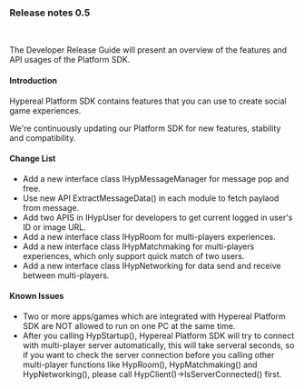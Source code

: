 ### Release notes 0.5

<br>

The Developer Release Guide will present an overview of the features and API usages of the Platform SDK.

#### Introduction

Hypereal Platform SDK contains features that you can use to create social game experiences.

We're continuously updating our Platform SDK for new features, stability and compatibility.

#### Change List

- Add a new interface class IHypMessageManager for message pop and free.
- Use new API ExtractMessageData() in each module to fetch paylaod from message.
- Add two APIS in IHypUser for developers to get current logged in user's ID or image URL.
- Add a new interface class IHypRoom for multi-players experiences.
- Add a new interface class IHypMatchmaking for multi-players experiences, which only support quick match of two users.
- Add a new interface class IHypNetworking for data send and receive between multi-players.

#### Known Issues

- Two or more apps/games which are integrated with Hypereal Platform SDK are NOT allowed to run on one PC at the same time.
- After you calling HypStartup(), Hypereal Platform SDK will try to connect with multi-player server automatically, this will
take serveral seconds, so if you want to check the server connection before you calling other multi-player functions like HypRoom(),
HypMatchmaking() and HypNetworking(), please call HypClient()->IsServerConnected() first.